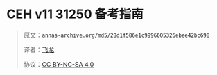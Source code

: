 # CEH v11 31250 备考指南

> 原文：[`annas-archive.org/md5/28d1f586e1c9996605326ebee42bc698`](https://annas-archive.org/md5/28d1f586e1c9996605326ebee42bc698)
> 
> 译者：[飞龙](https://github.com/wizardforcel)
> 
> 协议：[CC BY-NC-SA 4.0](http://creativecommons.org/licenses/by-nc-sa/4.0/)
